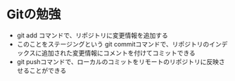 # Gitの勉強
- git add コマンドで、リポジトリに変更情報を追加する
 - このことをステージングという
git commitコマンドで、リポジトリのインデックスに追加された変更情報にコメントを付けてコミットできる
- git pushコマンドで、ローカルのコミットをリモートのリポジトリに反映させることができる
